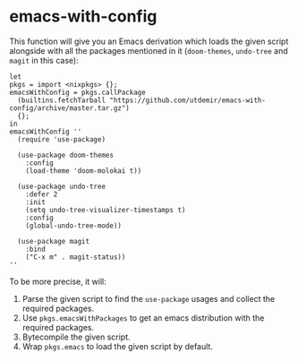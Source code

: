 # emacs-with-config

This function will give you an Emacs derivation which loads the given
script alongside with all the packages mentioned in it (`doom-themes`,
`undo-tree` and `magit` in this case):

```
let
pkgs = import <nixpkgs> {};
emacsWithConfig = pkgs.callPackage 
  (builtins.fetchTarball "https://github.com/utdemir/emacs-with-config/archive/master.tar.gz")
  {};
in
emacsWithConfig ''
  (require 'use-package)

  (use-package doom-themes
    :config
    (load-theme 'doom-molokai t))

  (use-package undo-tree
    :defer 2
    :init
    (setq undo-tree-visualizer-timestamps t)
    :config
    (global-undo-tree-mode))

  (use-package magit
    :bind
    ("C-x m" . magit-status))
''
```

To be more precise, it will:

1. Parse the given script to find the `use-package` usages and collect
the required packages.
2. Use `pkgs.emacsWithPackages` to get an emacs distribution with 
the required packages.
3. Bytecompile the given script.
4. Wrap `pkgs.emacs` to load the given script by default.

